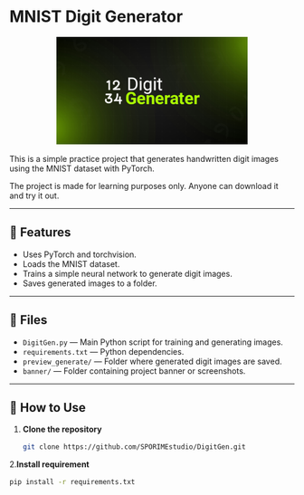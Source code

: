 # MNIST Digit Generator

<div align="center">
  <img src="https://raw.githubusercontent.com/SPORIMEstudio/DigitGen/refs/heads/main/sporimestudio/banner/banner.jpg " alt="DigitGen Banner" height="190"/>
</div>


This is a simple practice project that generates handwritten digit images using the MNIST dataset with PyTorch.

The project is made for learning purposes only. Anyone can download it and try it out.

---

## 📌 Features

- Uses PyTorch and torchvision.
- Loads the MNIST dataset.
- Trains a simple neural network to generate digit images.
- Saves generated images to a folder.

---

## 📂 Files

- `DigitGen.py` — Main Python script for training and generating images.
- `requirements.txt` — Python dependencies.
- `preview_generate/` — Folder where generated digit images are saved.
- `banner/` — Folder containing project banner or screenshots.

---

## 🚀 How to Use

1. **Clone the repository**
   ```bash
   git clone https://github.com/SPORIMEstudio/DigitGen.git

2.**Install requirement**
```bash
pip install -r requirements.txt

